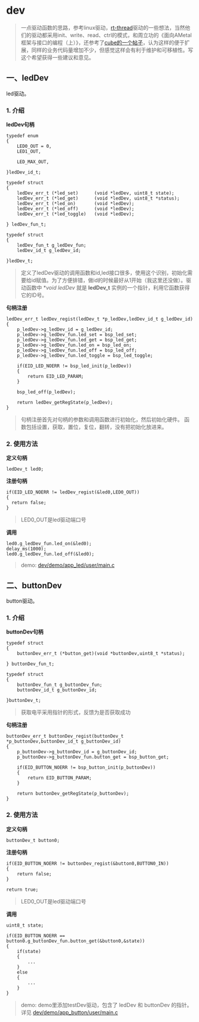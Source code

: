 # dev
>  一点驱动函数的思路，参考linux驱动，[rt-thread](https://github.com/RT-Thread/rt-thread)驱动的一些想法，当然他们的驱动都采用init、write、read、ctrl的模式，和周立功的《面向AMetal框架与接口的编程（上）》，还参考了[cube的一个帖子](http://www.stm32cube.com/question/458)，认为这样的便于扩展，同样的业务代码量增加不少，但感觉这样会有利于维护和可移植性。写这个希望获得一些建议和意见。

## 一、ledDev
led驱动。

### 1. 介绍

**ledDev句柄**
```
typedef enum
{
    LED0_OUT = 0,
    LED1_OUT,

    LED_MAX_OUT,

}ledDev_id_t;

typedef struct
{
    ledDev_err_t (*led_set)      (void *ledDev, uint8_t state);
    ledDev_err_t (*led_get)      (void *ledDev, uint8_t *status);
    ledDev_err_t (*led_on)       (void *ledDev);
    ledDev_err_t (*led_off)      (void *ledDev);
    ledDev_err_t (*led_toggle)   (void *ledDev);

} ledDev_fun_t;

typedef struct
{
    ledDev_fun_t g_ledDev_fun;
    ledDev_id_t g_ledDev_id;

}ledDev_t;
```
> 定义了ledDev驱动的调用函数和id,led接口很多，使用这个识别，初始化需要给id赋值。为了方便排错，做id的时候最好从1开始（我这里还没做）。驱动函数中 **void *ledDev** 就是 **ledDev_t** 实例的一个指针，利用它函数获得它的ID号。

**句柄注册**
```
ledDev_err_t ledDev_regist(ledDev_t *p_ledDev,ledDev_id_t g_ledDev_id)
{
    p_ledDev->g_ledDev_id = g_ledDev_id;
    p_ledDev->g_ledDev_fun.led_set = bsp_led_set;
    p_ledDev->g_ledDev_fun.led_get = bsp_led_get;
    p_ledDev->g_ledDev_fun.led_on = bsp_led_on;
    p_ledDev->g_ledDev_fun.led_off = bsp_led_off;
    p_ledDev->g_ledDev_fun.led_toggle = bsp_led_toggle;

    if(EID_LED_NOERR != bsp_led_init(p_ledDev))
    {
        return EID_LED_PARAM;
    }
    
    bsp_led_off(p_ledDev);

    return ledDev_getRegState(p_ledDev);
}
```
> 句柄注册首先对句柄的参数和调用函数进行初始化，然后初始化硬件。
> 函数包括设置，获取，置位，复位，翻转，没有把初始化放进来。


### 2. 使用方法
**定义句柄**
```
ledDev_t led0; 

```
**注册句柄**	
```
if(EID_LED_NOERR != ledDev_regist(&led0,LED0_OUT))
{
  return false;
}
```
> LED0_OUT是led驱动端口号

**调用**

```
led0.g_ledDev_fun.led_on(&led0);
delay_ms(1000);
led0.g_ledDev_fun.led_off(&led0);
```
> demo: [dev/demo/app_led/user/main.c](https://github.com/redocCheng/dev/blob/master/demo/app_led/user/main.c) 


## 二、buttonDev
button驱动。

### 1. 介绍

**buttonDev句柄**

```
typedef struct
{
    buttonDev_err_t (*button_get)(void *buttonDev,uint8_t *status);

} buttonDev_fun_t;

typedef struct
{
    buttonDev_fun_t g_buttonDev_fun;
    buttonDev_id_t g_buttonDev_id;
    
}buttonDev_t;
```
> 获取电平采用指针的形式，反馈为是否获取成功

**句柄注册**

```
buttonDev_err_t buttonDev_regist(buttonDev_t *p_buttonDev,buttonDev_id_t g_buttonDev_id)
{
    p_buttonDev->g_buttonDev_id = g_buttonDev_id;
    p_buttonDev->g_buttonDev_fun.button_get = bsp_button_get;

    if(EID_BUTTON_NOERR != bsp_button_init(p_buttonDev))
    {
        return EID_BUTTON_PARAM;
    }
    
    return buttonDev_getRegState(p_buttonDev);
}
```

### 2. 使用方法
**定义句柄**
```
buttonDev_t button0;

```
**注册句柄**	
```
if(EID_BUTTON_NOERR != buttonDev_regist(&button0,BUTTON0_IN))
{
	return false;
}

return true;
```
> LED0_OUT是led驱动端口号

**调用**

```
uint8_t state;
 
if(EID_BUTTON_NOERR == button0.g_buttonDev_fun.button_get(&button0,&state))
{
	if(state)
	{
		...
	}
	else
	{
		...
	}
}
```
> demo: demo里添加testDev驱动，包含了 ledDev 和 buttonDev 的指针。
> 详见 [dev/demo/app_button/user/main.c](https://github.com/redocCheng/dev/blob/master/demo/app_button/user/main.c)
